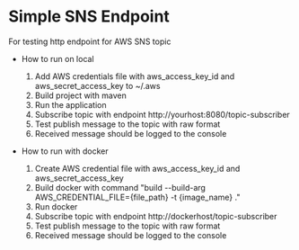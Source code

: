 Simple SNS Endpoint
===================
For testing http endpoint for AWS SNS topic

- How to run on local
    1. Add AWS credentials file with aws_access_key_id and aws_secret_access_key to ~/.aws
    2. Build project with maven
    3. Run the application
    4. Subscribe topic with endpoint http://yourhost:8080/topic-subscriber
    5. Test publish message to the topic with raw format
    6. Received message should be logged to the console
    
- How to run with docker
    1. Create AWS credential file with aws_access_key_id and aws_secret_access_key
    2. Build docker with command "build --build-arg AWS_CREDENTIAL_FILE={file_path} -t {image_name} ."
    3. Run docker
    4. Subscribe topic with endpoint http://dockerhost/topic-subscriber
    5. Test publish message to the topic with raw format
    6. Received message should be logged to the console